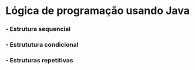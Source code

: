 # Lógica de programação usando Java

### - Estrutura sequencial
### - Estrututura condicional
### - Estruturas repetitivas
